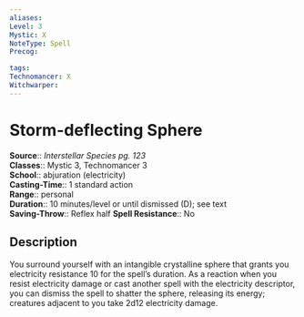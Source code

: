 ```yaml
---
aliases: 
Level: 3
Mystic: X
NoteType: Spell
Precog: 

tags: 
Technomancer: X
Witchwarper: 
---
```


# Storm-deflecting Sphere

**Source**:: _Interstellar Species pg. 123_  
**Classes**:: Mystic 3, Technomancer 3  
**School**:: abjuration (electricity)  
**Casting-Time**:: 1 standard action  
**Range**:: personal  
**Duration**:: 10 minutes/level or until dismissed (D); see text  
**Saving-Throw**:: Reflex half
**Spell Resistance**:: No

## Description

You surround yourself with an intangible crystalline sphere that grants you electricity resistance 10 for the spell’s duration. As a reaction when you resist electricity damage or cast another spell with the electricity descriptor, you can dismiss the spell to shatter the sphere, releasing its energy; creatures adjacent to you take 2d12 electricity damage.
